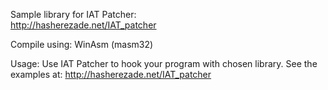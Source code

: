 Sample library for IAT Patcher:<br/>
http://hasherezade.net/IAT_patcher

Compile using: WinAsm (masm32)

Usage:
Use IAT Patcher to hook your program with chosen library.
See the examples at: 
http://hasherezade.net/IAT_patcher

